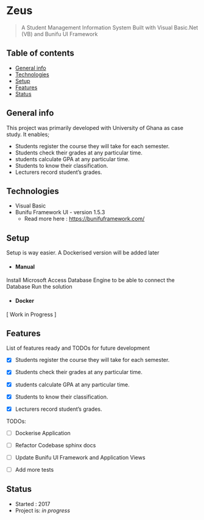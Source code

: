 # Zeus
> A Student Management Information System Built with Visual Basic.Net (VB) and Bunifu UI Framework


## Table of contents

- [General info](#general-info)
- [Technologies](#technologies)
- [Setup](#setup)
- [Features](#features)
- [Status](#status)

## General info

This project was primarily developed with University of Ghana as case study. It enables;
  - Students register the course they will take for each semester.
  - Students check their grades at any particular time.
  - students calculate GPA at any particular time.
  - Students to know their classification.
  - Lecturers record student’s grades.



## Technologies

- Visual Basic
- Bunifu Framework UI - version 1.5.3 
    - Read more here : https://bunifuframework.com/

## Setup

Setup is way easier.
A Dockerised version will be added later

- #### Manual

Install Microsoft Access Database Engine to be able to connect the Database
Run the solution 

- #### Docker

[ Work in Progress ]


## Features

List of features ready and TODOs for future development

 - [x] Students register the course they will take for each semester.
 - [x] Students check their grades at any particular time.
 - [x] students calculate GPA at any particular time.
 - [x] Students to know their classification.
 - [x] Lecturers record student’s grades.


TODOs:

- [ ] Dockerise Application 
- [ ] Refactor Codebase sphinx docs
- [ ] Update Bunifu UI Framework and Application Views
- [ ] Add more tests


## Status
- Started : 2017
- Project is: _in progress_

